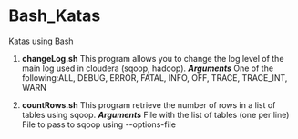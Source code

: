 # Bash_Katas
Katas using Bash

1. **changeLog.sh** This program allows you to change the log level of the main
log used in cloudera (sqoop, hadoop).  ***Arguments*** <level> One of the
following:ALL, DEBUG, ERROR, FATAL, INFO, OFF, TRACE, TRACE_INT, WARN

2. **countRows.sh** This program retrieve the number of rows in a list of tables
using sqoop.  ***Arguments*** <filename> File with the list of tables (one per
line) <configFile> File to pass to sqoop using --options-file